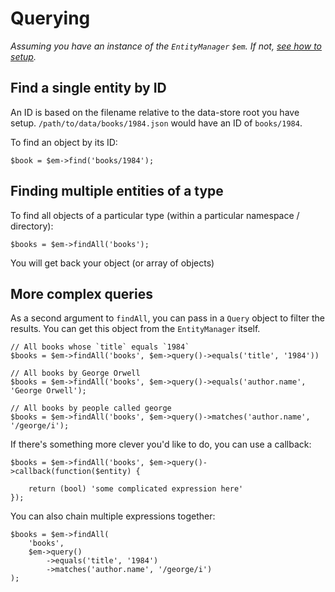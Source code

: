 # Querying

*Assuming you have an instance of the `EntityManager` `$em`. If not, [see how to setup](01-Installation.md).*

## Find a single entity by ID

An ID is based on the filename relative to the data-store root you have setup. `/path/to/data/books/1984.json` would have an ID of `books/1984`.

To find an object by its ID:

    $book = $em->find('books/1984');

## Finding multiple entities of a type

To find all objects of a particular type (within a particular namespace / directory):

    $books = $em->findAll('books');

You will get back your object (or array of objects)

## More complex queries

As a second argument to `findAll`, you can pass in a `Query` object to filter the results. You can get this object from the `EntityManager` itself.

    // All books whose `title` equals `1984`
    $books = $em->findAll('books', $em->query()->equals('title', '1984'))

    // All books by George Orwell
    $books = $em->findAll('books', $em->query()->equals('author.name', 'George Orwell');

    // All books by people called george
    $books = $em->findAll('books', $em->query()->matches('author.name', '/george/i');

If there's something more clever you'd like to do, you can use a callback:

    $books = $em->findAll('books', $em->query()->callback(function($entity) {

        return (bool) 'some complicated expression here'
    });

You can also chain multiple expressions together:

    $books = $em->findAll(
        'books',
        $em->query()
            ->equals('title', '1984')
            ->matches('author.name', '/george/i')
    );